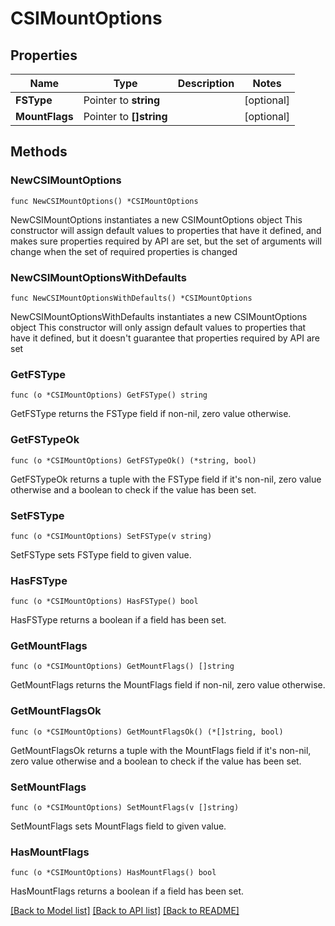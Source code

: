 # CSIMountOptions

## Properties

Name | Type | Description | Notes
------------ | ------------- | ------------- | -------------
**FSType** | Pointer to **string** |  | [optional] 
**MountFlags** | Pointer to **[]string** |  | [optional] 

## Methods

### NewCSIMountOptions

`func NewCSIMountOptions() *CSIMountOptions`

NewCSIMountOptions instantiates a new CSIMountOptions object
This constructor will assign default values to properties that have it defined,
and makes sure properties required by API are set, but the set of arguments
will change when the set of required properties is changed

### NewCSIMountOptionsWithDefaults

`func NewCSIMountOptionsWithDefaults() *CSIMountOptions`

NewCSIMountOptionsWithDefaults instantiates a new CSIMountOptions object
This constructor will only assign default values to properties that have it defined,
but it doesn't guarantee that properties required by API are set

### GetFSType

`func (o *CSIMountOptions) GetFSType() string`

GetFSType returns the FSType field if non-nil, zero value otherwise.

### GetFSTypeOk

`func (o *CSIMountOptions) GetFSTypeOk() (*string, bool)`

GetFSTypeOk returns a tuple with the FSType field if it's non-nil, zero value otherwise
and a boolean to check if the value has been set.

### SetFSType

`func (o *CSIMountOptions) SetFSType(v string)`

SetFSType sets FSType field to given value.

### HasFSType

`func (o *CSIMountOptions) HasFSType() bool`

HasFSType returns a boolean if a field has been set.

### GetMountFlags

`func (o *CSIMountOptions) GetMountFlags() []string`

GetMountFlags returns the MountFlags field if non-nil, zero value otherwise.

### GetMountFlagsOk

`func (o *CSIMountOptions) GetMountFlagsOk() (*[]string, bool)`

GetMountFlagsOk returns a tuple with the MountFlags field if it's non-nil, zero value otherwise
and a boolean to check if the value has been set.

### SetMountFlags

`func (o *CSIMountOptions) SetMountFlags(v []string)`

SetMountFlags sets MountFlags field to given value.

### HasMountFlags

`func (o *CSIMountOptions) HasMountFlags() bool`

HasMountFlags returns a boolean if a field has been set.


[[Back to Model list]](../README.md#documentation-for-models) [[Back to API list]](../README.md#documentation-for-api-endpoints) [[Back to README]](../README.md)


